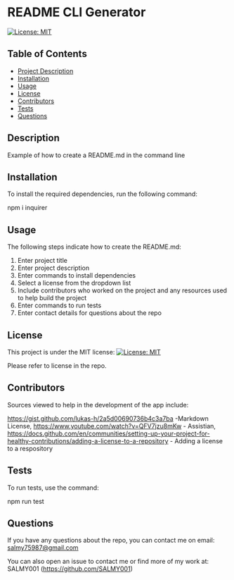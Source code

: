 # README CLI Generator

  [![License: MIT](https://img.shields.io/badge/License-MIT-yellow.svg)](https://opensource.org/licenses/MIT)

  ## Table of Contents
  - [Project Description](#Description)
  - [Installation](#Installation)
  - [Usage](#Usage)
  - [License](#License)
  - [Contributors](#Contributors)
  - [Tests](#Tests)
  - [Questions](#Questions)

  ## Description
  Example of how to create a README.md in the command line

  ## Installation
  To install the required dependencies, run the following command: 

  npm i inquirer

  ## Usage
  The following steps indicate how to create the README.md:
  
  1. Enter project title
  2. Enter project description
  3. Enter commands to install dependencies
  4. Select a license from the dropdown list
  5. Include contributors who worked on the project and any resources used to help build the project
  6. Enter commands to run tests
  7. Enter contact details for questions about the repo
  
 
  






  ## License
  This project is under the MIT license:
  [![License: MIT](https://img.shields.io/badge/License-MIT-yellow.svg)](https://opensource.org/licenses/MIT)

  Please refer to license in the repo.


  ## Contributors
  Sources viewed to help in the development of the app include: 

  https://gist.github.com/lukas-h/2a5d00690736b4c3a7ba -Markdown License, https://www.youtube.com/watch?v=QFV7jzu8mKw - Assistian, https://docs.github.com/en/communities/setting-up-your-project-for-healthy-contributions/adding-a-license-to-a-repository - Adding a license to a respository


  ## Tests
  To run tests, use the command: 
  
  npm run test

  ## Questions
  If you have any questions about the repo, you can contact me on email: salmy75987@gmail.com

  You can also open an issue to contact me or find more of my work at: SALMY001 (https://github.com/SALMY001)
